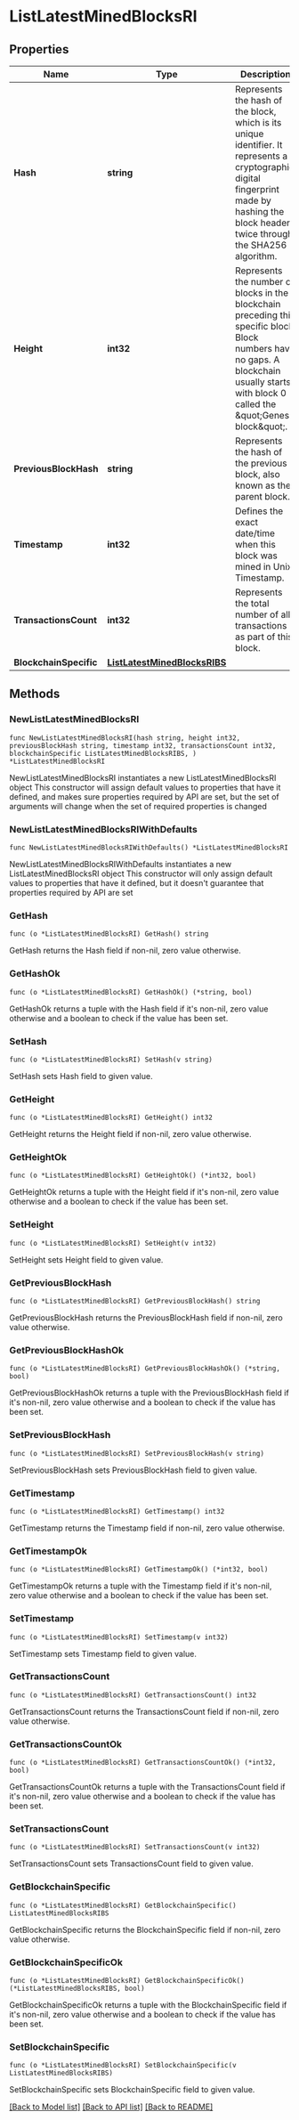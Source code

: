 # ListLatestMinedBlocksRI

## Properties

Name | Type | Description | Notes
------------ | ------------- | ------------- | -------------
**Hash** | **string** | Represents the hash of the block, which is its unique identifier. It represents a cryptographic digital fingerprint made by hashing the block header twice through the SHA256 algorithm. | 
**Height** | **int32** | Represents the number of blocks in the blockchain preceding this specific block. Block numbers have no gaps. A blockchain usually starts with block 0 called the \&quot;Genesis block\&quot;. | 
**PreviousBlockHash** | **string** | Represents the hash of the previous block, also known as the parent block. | 
**Timestamp** | **int32** | Defines the exact date/time when this block was mined in Unix Timestamp. | 
**TransactionsCount** | **int32** | Represents the total number of all transactions as part of this block. | 
**BlockchainSpecific** | [**ListLatestMinedBlocksRIBS**](ListLatestMinedBlocksRIBS.md) |  | 

## Methods

### NewListLatestMinedBlocksRI

`func NewListLatestMinedBlocksRI(hash string, height int32, previousBlockHash string, timestamp int32, transactionsCount int32, blockchainSpecific ListLatestMinedBlocksRIBS, ) *ListLatestMinedBlocksRI`

NewListLatestMinedBlocksRI instantiates a new ListLatestMinedBlocksRI object
This constructor will assign default values to properties that have it defined,
and makes sure properties required by API are set, but the set of arguments
will change when the set of required properties is changed

### NewListLatestMinedBlocksRIWithDefaults

`func NewListLatestMinedBlocksRIWithDefaults() *ListLatestMinedBlocksRI`

NewListLatestMinedBlocksRIWithDefaults instantiates a new ListLatestMinedBlocksRI object
This constructor will only assign default values to properties that have it defined,
but it doesn't guarantee that properties required by API are set

### GetHash

`func (o *ListLatestMinedBlocksRI) GetHash() string`

GetHash returns the Hash field if non-nil, zero value otherwise.

### GetHashOk

`func (o *ListLatestMinedBlocksRI) GetHashOk() (*string, bool)`

GetHashOk returns a tuple with the Hash field if it's non-nil, zero value otherwise
and a boolean to check if the value has been set.

### SetHash

`func (o *ListLatestMinedBlocksRI) SetHash(v string)`

SetHash sets Hash field to given value.


### GetHeight

`func (o *ListLatestMinedBlocksRI) GetHeight() int32`

GetHeight returns the Height field if non-nil, zero value otherwise.

### GetHeightOk

`func (o *ListLatestMinedBlocksRI) GetHeightOk() (*int32, bool)`

GetHeightOk returns a tuple with the Height field if it's non-nil, zero value otherwise
and a boolean to check if the value has been set.

### SetHeight

`func (o *ListLatestMinedBlocksRI) SetHeight(v int32)`

SetHeight sets Height field to given value.


### GetPreviousBlockHash

`func (o *ListLatestMinedBlocksRI) GetPreviousBlockHash() string`

GetPreviousBlockHash returns the PreviousBlockHash field if non-nil, zero value otherwise.

### GetPreviousBlockHashOk

`func (o *ListLatestMinedBlocksRI) GetPreviousBlockHashOk() (*string, bool)`

GetPreviousBlockHashOk returns a tuple with the PreviousBlockHash field if it's non-nil, zero value otherwise
and a boolean to check if the value has been set.

### SetPreviousBlockHash

`func (o *ListLatestMinedBlocksRI) SetPreviousBlockHash(v string)`

SetPreviousBlockHash sets PreviousBlockHash field to given value.


### GetTimestamp

`func (o *ListLatestMinedBlocksRI) GetTimestamp() int32`

GetTimestamp returns the Timestamp field if non-nil, zero value otherwise.

### GetTimestampOk

`func (o *ListLatestMinedBlocksRI) GetTimestampOk() (*int32, bool)`

GetTimestampOk returns a tuple with the Timestamp field if it's non-nil, zero value otherwise
and a boolean to check if the value has been set.

### SetTimestamp

`func (o *ListLatestMinedBlocksRI) SetTimestamp(v int32)`

SetTimestamp sets Timestamp field to given value.


### GetTransactionsCount

`func (o *ListLatestMinedBlocksRI) GetTransactionsCount() int32`

GetTransactionsCount returns the TransactionsCount field if non-nil, zero value otherwise.

### GetTransactionsCountOk

`func (o *ListLatestMinedBlocksRI) GetTransactionsCountOk() (*int32, bool)`

GetTransactionsCountOk returns a tuple with the TransactionsCount field if it's non-nil, zero value otherwise
and a boolean to check if the value has been set.

### SetTransactionsCount

`func (o *ListLatestMinedBlocksRI) SetTransactionsCount(v int32)`

SetTransactionsCount sets TransactionsCount field to given value.


### GetBlockchainSpecific

`func (o *ListLatestMinedBlocksRI) GetBlockchainSpecific() ListLatestMinedBlocksRIBS`

GetBlockchainSpecific returns the BlockchainSpecific field if non-nil, zero value otherwise.

### GetBlockchainSpecificOk

`func (o *ListLatestMinedBlocksRI) GetBlockchainSpecificOk() (*ListLatestMinedBlocksRIBS, bool)`

GetBlockchainSpecificOk returns a tuple with the BlockchainSpecific field if it's non-nil, zero value otherwise
and a boolean to check if the value has been set.

### SetBlockchainSpecific

`func (o *ListLatestMinedBlocksRI) SetBlockchainSpecific(v ListLatestMinedBlocksRIBS)`

SetBlockchainSpecific sets BlockchainSpecific field to given value.



[[Back to Model list]](../README.md#documentation-for-models) [[Back to API list]](../README.md#documentation-for-api-endpoints) [[Back to README]](../README.md)


